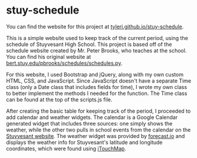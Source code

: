 stuy-schedule
=============

You can find the website for this project at
[tyleri.github.io/stuy-schedule](http://tyleri.github.io/stuy-schedule).

This is a simple website used to keep track of the current period,
using the schedule of Stuyvesant High School. This project is based
off of the schedule website created by Mr. Peter Brooks, who teaches
at the school. You can find his original website at
[bert.stuy.edu/pbrooks/schedules/schedules.py][1].

[1]: http://bert.stuy.edu/pbrooks/schedules/schedules.py

For this website, I used Bootstrap and jQuery, along with my own
custom HTML, CSS, and JavaScript. Since JavaScript doesn't have a
separate Time class (only a Date class that includes fields for time),
I wrote my own class to better implement the methods I needed for the
function.  The Time class can be found at the top of the scripts.js
file.

After creating the basic table for keeping track of the period, I
proceeded to add calendar and weather widgets. The calendar is a
Google Calendar generated widget that includes three sources: one
simply shows the weather, while the other two pulls in school events
from the calendar on the
[Stuyvesant website](http://stuy.enschool.org/).
The weather widget was provided by
[forecast.io](http://blog.forecast.io/forecast-embeds/)
and displays the weather info for Stuyvesant's latitude and
longitude coordinates, which were found using
[iTouchMap](http://itouchmap.com/latlong.html).
